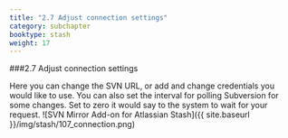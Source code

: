 ```yaml
---
title: "2.7 Adjust connection settings"
category: subchapter
booktype: stash
weight: 17
---
```

###2.7 Adjust connection settings

Here you can change the SVN URL, or add and change credentials you would like to use.
You can also set the interval for polling Subversion for some changes. Set to zero it would say to the system to wait for your request.
![SVN Mirror Add-on for Atlassian Stash]({{ site.baseurl }}/img/stash/107_connection.png)

[](#up)

